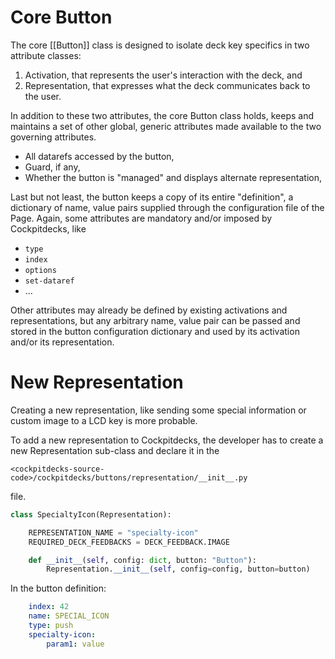 # Core Button

The core [[Button]] class is designed to isolate deck key specifics in two attribute classes:

1. Activation, that represents the user's interaction with the deck, and
2. Representation, that expresses what the deck communicates back to the user.

In addition to these two attributes, the core Button class holds, keeps and maintains a set of other global, generic attributes made available to the two governing attributes.

- All datarefs accessed by the button,
- Guard, if any,
- Whether the button is "managed" and displays alternate representation,

Last but not least, the button keeps a copy of its entire "definition", a dictionary of name, value pairs supplied through the configuration file of the Page. Again, some attributes are mandatory and/or imposed by Cockpitdecks, like

- `type`
- `index`
- `options`
- `set-dataref`
- ...

Other attributes may already be defined by existing activations and representations, but any arbitrary name, value pair can be passed and stored in the button configuration dictionary and used by its activation and/or its representation.

# New Representation

Creating a new representation, like sending some special information or custom image to a LCD key is more probable.

To add a new representation to Cockpitdecks, the developer has to create a new Representation sub-class and declare it in the

`<cockpitdecks-source-code>/cockpitdecks/buttons/representation/__init__.py`

file.

```python hl_lines="3-4"
class SpecialtyIcon(Representation):

    REPRESENTATION_NAME = "specialty-icon"
    REQUIRED_DECK_FEEDBACKS = DECK_FEEDBACK.IMAGE

    def __init__(self, config: dict, button: "Button"):
        Representation.__init__(self, config=config, button=button)

```

In the button definition:

```yaml hl_lines="4"
	index: 42
	name: SPECIAL_ICON
	type: push
	specialty-icon:
		param1: value
```
